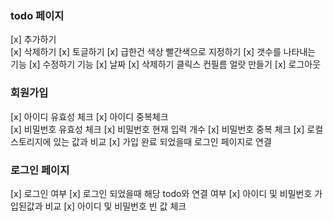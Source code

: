 ### todo 페이지

[x] 추가하기  
[x] 삭제하기
[x] 토글하기
[x] 급한건 색상 빨간색으로 지정하기
[x] 갯수를 나타내는 기능 
[x] 수정하기 기능
[x] 날짜
[x] 삭제하기 클릭스 컨필름 얼랏 만들기 
[x] 로그아웃

### 회원가입

[x] 아이디 유효성 체크
[x] 아이디 중복체크  
[x] 비밀번호 유효성 체크
[x] 비밀번호 현재 입력 개수 
[x] 비밀번호 중복 체크
[x] 로컬스토리지에 있는 값과 비교
[x] 가입 완료 되었을때 로그인 페이지로 연결


### 로그인 페이지

[x] 로그인 여부 
[x] 로그인 되었을때 해당 todo와 연결 여부 
[x] 아이디 및 비밀번호 가입된값과 비교
[x] 아이디 및 비밀번호 빈 값 체크
